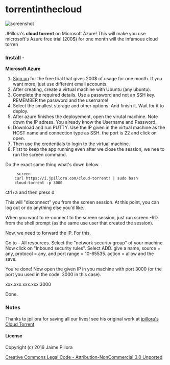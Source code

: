 # torrentinthecloud
<img src="https://cloud.githubusercontent.com/assets/633843/9855504/f30a715c-5b51-11e5-83f3-f4fab03e5459.png" alt="screenshot"/>

JPillora's **cloud torrent** on Microsoft Azure! 
This will make you use microsoft's Azure free trial (200$) for one month will the infamous cloud torren

### Install -

**Microsoft Azure**

1. [Sign up](https://azure.microsoft.com/en-in/offers/ms-azr-0044p/) for the free trial that gives 200$ of usage for one month. If you want more, just use different email accounts.
2. After creating, create a virtual machine with Ubuntu (any ubuntu).
3. Complete the required details. Use a password and not an SSH key. REMEMBER the password and the username! 
4. Select the smallest storage and other options. And finish it. Wait for it to deploy. 
5. After azure finishes the deployement, open the virutal machine. Note down the IP adress. You already know the Username and Password. 
6. Download and run PUTTY. Use the IP given in the virtual machine as the HOST name and connection type as SSH. the port is 22 and click on open.
7. Then use the credentials to login to the virtual machine. 
8. First to keep the app running even after we close the session, we nee to run the screen command. 

Do the exact same thing what's down below. 

```
     screen
    curl https://i.jpillora.com/cloud-torrent! | sudo bash
    cloud-torrent -p 3000
```
ctrl+a and then press d

This will "disconnect" you from the screen session. At this point, you can log out or do anything else you'd like.

When you want to re-connect to the screen session, just run screen -RD from the shell prompt (as the same use user that created the session).


Now, we need to forward the IP. For this, 

Go to - All resources. Select the "network security group" of your machine. Now click on "Inbound security rules". Select ADD. give a name, source = any, protocol = any, and port range = 10-65535. action = allow and the save.

You're done! Now open the given IP in you machine with port 3000 (or the port you used in the code. 3000 in this case). 

xxx.xxx.xxx.xxx:3000

Done. 

### Notes
Thanks to jpillora for saving all our lives! see his original work at [jpillora's Cloud Torrent](https://github.com/jpillora/cloud-torrent)

#### License

Copyright (c) 2016 Jaime Pillora

[Creative Commons Legal Code - Attribution-NonCommercial 3.0 Unported](LICENSE)

